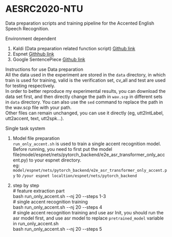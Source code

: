 # AESRC2020-NTU

Data preparation scripts and training pipeline for the Accented English Speech Recognition.

Environment dependent
  1. Kaldi (Data preparation related function script) [Github link](https://github.com/kaldi-asr/kaldi)
  2. Espnet  [Githhub link](https://github.com/espnet/espnet)
  3. Google SentencePiece  [Github link](https://github.com/google/sentencepiece)
  
Instructions for use
Data preparation<br>
    All the data used in the experiment are stored in the `data` directory, in which train is used for training, valid is the verification set, cv_all and test are used for testing respectively.<br>
    In order to better reproduce my experimental results, you can download the data set first, and then directly change the path in `wav.scp` in different sets in `data` directory.
    You can also use the `sed` command to replace the path in the wav.scp file with your path.<br>
    Other files can remain unchanged, you can use it directly (eg, utt2IntLabel, utt2accent, text, utt2spk...).

Single task system<br>
  1. Model file preparation<br>
    `run_only_accent.sh` is used to train a single accent recognition model.<br>
    Before running, you need to first put the model file(model/espnet/nets/pytorch_backend/e2e_asr_transformer_only_accent.py) to your espnet directory.<br>
    eg:  `model/espnet/nets/pytorch_backend/e2e_asr_transformer_only_accent.py` to `/your espnet localtion/espnet/nets/pytorch_backend` <br>
    
  2. step by step<br>
    \# feature extraction part <br>
    bash run_only_accent.sh --nj 20 --steps 1-3<br>
    \# single accent recognition training<br>
    bash run_only_accent.sh --nj 20 --steps 4<br>
    \# single accent recognition training and use asr Init, you should run the asr model first, and use asr model to replace `pretrained_model` variable in run_only_accent.sh <br>
    bash run_only_accent.sh --nj 20 --steps 5<br>
    
    
 
    
    
